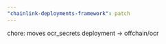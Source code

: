 ```yaml
---
"chainlink-deployments-framework": patch
---
```


chore: moves ocr_secrets deployment -> offchain/ocr
